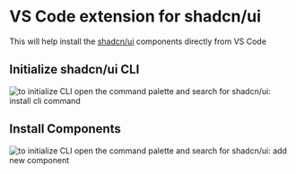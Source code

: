 # VS Code extension for shadcn/ui

This will help install the [shadcn/ui](https://ui.shadcn.com) components directly from VS Code

## Initialize shadcn/ui CLI

![to initialize CLI open the command palette and search for shadcn/ui: install cli command ](https://github.com/SuhelMakkad/vscode-shadcn-ui/blob/main/assets/images/install-cli.png?raw=true)

## Install Components

![to initialize CLI open the command palette and search for shadcn/ui: add new component ](https://github.com/SuhelMakkad/vscode-shadcn-ui/blob/main/assets/images/add-component.png?raw=true)

